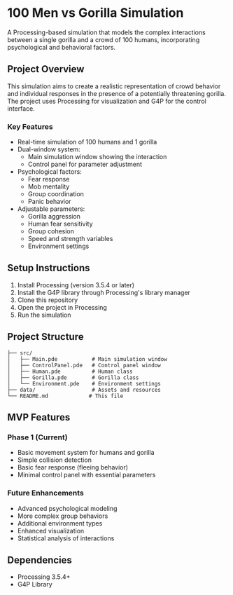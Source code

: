 # 100 Men vs Gorilla Simulation

A Processing-based simulation that models the complex interactions between a single gorilla and a crowd of 100 humans, incorporating psychological and behavioral factors.

## Project Overview

This simulation aims to create a realistic representation of crowd behavior and individual responses in the presence of a potentially threatening gorilla. The project uses Processing for visualization and G4P for the control interface.

### Key Features

- Real-time simulation of 100 humans and 1 gorilla
- Dual-window system:
  - Main simulation window showing the interaction
  - Control panel for parameter adjustment
- Psychological factors:
  - Fear response
  - Mob mentality
  - Group coordination
  - Panic behavior
- Adjustable parameters:
  - Gorilla aggression
  - Human fear sensitivity
  - Group cohesion
  - Speed and strength variables
  - Environment settings

## Setup Instructions

1. Install Processing (version 3.5.4 or later)
2. Install the G4P library through Processing's library manager
3. Clone this repository
4. Open the project in Processing
5. Run the simulation

## Project Structure

```
├── src/
│   ├── Main.pde           # Main simulation window
│   ├── ControlPanel.pde   # Control panel window
│   ├── Human.pde          # Human class
│   ├── Gorilla.pde        # Gorilla class
│   └── Environment.pde    # Environment settings
├── data/                  # Assets and resources
└── README.md             # This file
```

## MVP Features

### Phase 1 (Current)
- Basic movement system for humans and gorilla
- Simple collision detection
- Basic fear response (fleeing behavior)
- Minimal control panel with essential parameters

### Future Enhancements
- Advanced psychological modeling
- More complex group behaviors
- Additional environment types
- Enhanced visualization
- Statistical analysis of interactions

## Dependencies

- Processing 3.5.4+
- G4P Library 